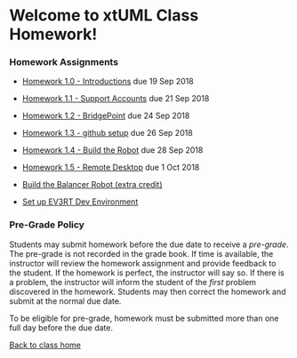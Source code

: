# Welcome to xtUML Class Homework!

### Homework Assignments

* [Homework 1.0 - Introductions](1.0.html) due 19 Sep 2018

* [Homework 1.1 - Support Accounts](1.1.html) due 21 Sep 2018

* [Homework 1.2 - BridgePoint](1.2.html) due 24 Sep 2018

* [Homework 1.3 - github setup](1.3.html) due 26 Sep 2018

* [Homework 1.4 - Build the Robot](1.4.html) due 28 Sep 2018

* [Homework 1.5 - Remote Desktop](1.5.html) due 1 Oct 2018

* [Build the Balancer Robot (extra credit)](build_balancer.html)  

* [Set up EV3RT Dev Environment](ev3_setup.html)  


### Pre-Grade Policy

Students may submit homework before the due date to receive a _pre-grade_.
The pre-grade is not recorded in the grade book.  If time is available,
the instructor will review the homework assignment and provide feedback
to the student.  If the homework is perfect, the instructor will say so.
If there is a problem, the instructor will inform the student of the
_first_ problem discovered in the homework.  Students may then correct
the homework and submit at the normal due date.

To be eligible for pre-grade, homework must be submitted more than one
full day before the due date.

[Back to class home](../)  

